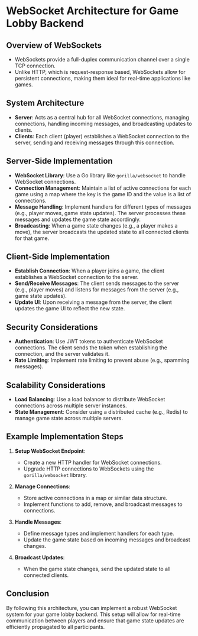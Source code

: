 # WebSocket Architecture for Game Lobby Backend

## Overview of WebSockets
- WebSockets provide a full-duplex communication channel over a single TCP connection.
- Unlike HTTP, which is request-response based, WebSockets allow for persistent connections, making them ideal for real-time applications like games.

## System Architecture
- **Server**: Acts as a central hub for all WebSocket connections, managing connections, handling incoming messages, and broadcasting updates to clients.
- **Clients**: Each client (player) establishes a WebSocket connection to the server, sending and receiving messages through this connection.

## Server-Side Implementation
- **WebSocket Library**: Use a Go library like `gorilla/websocket` to handle WebSocket connections.
- **Connection Management**: Maintain a list of active connections for each game using a map where the key is the game ID and the value is a list of connections.
- **Message Handling**: Implement handlers for different types of messages (e.g., player moves, game state updates). The server processes these messages and updates the game state accordingly.
- **Broadcasting**: When a game state changes (e.g., a player makes a move), the server broadcasts the updated state to all connected clients for that game.

## Client-Side Implementation
- **Establish Connection**: When a player joins a game, the client establishes a WebSocket connection to the server.
- **Send/Receive Messages**: The client sends messages to the server (e.g., player moves) and listens for messages from the server (e.g., game state updates).
- **Update UI**: Upon receiving a message from the server, the client updates the game UI to reflect the new state.

## Security Considerations
- **Authentication**: Use JWT tokens to authenticate WebSocket connections. The client sends the token when establishing the connection, and the server validates it.
- **Rate Limiting**: Implement rate limiting to prevent abuse (e.g., spamming messages).

## Scalability Considerations
- **Load Balancing**: Use a load balancer to distribute WebSocket connections across multiple server instances.
- **State Management**: Consider using a distributed cache (e.g., Redis) to manage game state across multiple servers.

## Example Implementation Steps

1. **Setup WebSocket Endpoint**:
   - Create a new HTTP handler for WebSocket connections.
   - Upgrade HTTP connections to WebSockets using the `gorilla/websocket` library.

2. **Manage Connections**:
   - Store active connections in a map or similar data structure.
   - Implement functions to add, remove, and broadcast messages to connections.

3. **Handle Messages**:
   - Define message types and implement handlers for each type.
   - Update the game state based on incoming messages and broadcast changes.

4. **Broadcast Updates**:
   - When the game state changes, send the updated state to all connected clients.

## Conclusion

By following this architecture, you can implement a robust WebSocket system for your game lobby backend. This setup will allow for real-time communication between players and ensure that game state updates are efficiently propagated to all participants. 
